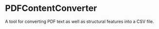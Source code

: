 # PDFContentConverter
A tool for converting PDF text as well as structural features into a CSV file.
